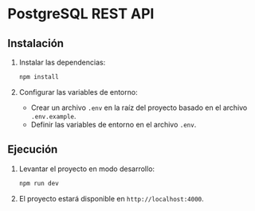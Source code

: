 # PostgreSQL REST API

## Instalación

1. Instalar las dependencias:
    ```bash
    npm install
    ```

2. Configurar las variables de entorno:
    - Crear un archivo `.env` en la raíz del proyecto basado en el archivo `.env.example`.
    - Definir las variables de entorno en el archivo `.env`.

## Ejecución

1. Levantar el proyecto en modo desarrollo:
    ```bash
    npm run dev
    ```

2. El proyecto estará disponible en `http://localhost:4000`.
